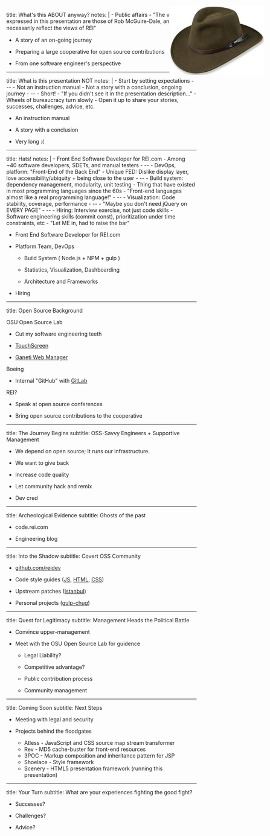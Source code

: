 title: What's this ABOUT anyway?
notes: |
    - Public affairs
    - "The views expressed in this presentation are those of Rob McGuire-Dale, and do not necessarily reﬂect the views of REI"

- A story of an on-going journey

- Preparing a large cooperative for open source contributions

- From one software engineer's perspective

---

title: What is this presentation NOT
notes: |
    - Start by setting expectations
    - --
    - Not an instruction manual
    - Not a story with a conclusion, ongoing journey
    - --
    - Short!
    - "If you didn't see it in the presentation description..."
    - Wheels of bureaucracy turn slowly
    - Open it up to share your stories, successes, challenges, advice, etc.

- An instruction manual

- A story with a conclusion

- Very long :(

---

title: Hats!
notes: |
    - Front End Software Developer for REI.com
    - Among ~40 software developers, SDETs, and manual testers
    - --
    - DevOps, platform: "Front-End of the Back End"
    - Unique FED: Dislike display layer, love accessibility/ubiquity + being close to the user
    - --
    - Build system: dependency management, modularity, unit testing
    - Thing that have existed in most programming languages since the 60s
    - "Front-end languages almost like a real programming language!"
    - --
    - Visualization: Code stability, coverage, performance
    - --
    - "Maybe you don't need jQuery on EVERY PAGE"
    - --
    - Hiring: Interview exercise, not just code skills
    - Software engineering skills (commit const), prioritization under time constraints, etc
    - "Let ME in, had to raise the bar"

<img
  style="
    width:    250px;
    position: absolute;
    right:    50px;
    top:      50px"
  src='images/hat.jpg'>

- Front End Software Developer for REI.com

- Platform Team, DevOps

  - Build System ( Node.js + NPM + gulp )

  - Statistics, Visualization, Dashboarding

  - Architecture and Frameworks

- Hiring

---

title: Open Source Background

<!-- Asked to provide OSS background -->

<!-- <img style="
    width:    250px;
    position: absolute;
    right:    50px;
    top:      50px"
  src="https://www.python.org/images/infrastructure/osl.png">

<img style="
    width:    275px;
    position: absolute;
    right:    50px;
    top:      200px"
  src="http://www.parabolicarc.com/wp-content/uploads/2009/04/boeing_logo.jpg">

<img style="
    width:    300px;
    position: absolute;
    right:    50px;
    top:      350px"
  src="http://activeinboston.com/wp-content/uploads/2013/12/REI-Logo.png"> -->

OSU Open Source Lab

  <!-- Long time supporter of open source, lucky to get in -->

  - Cut my software engineering teeth

    <!-- Learned more than in college -->

  - [TouchScreen](https://code.osuosl.org/projects/touchscreen)

    <!-- Kiosk Software, Outside OSL Data Center -->

  - [Ganeti Web Manager](https://code.osuosl.org/projects/ganeti-webmgr)

    <!-- Mange Google's Ganeti virtual machine clusters via the web -->

Boeing

  - Internal "GitHub" with [GitLab](https://www.gitlab.com/)

    <!-- Internal "open source" community organization -->

REI?

  <!-- Personal crusade to bring open source to the cooperative -->

  - Speak at open source conferences

  - Bring open source contributions to the cooperative

      <!-- What I'm here to talk about -->

---

title: The Journey Begins
subtitle: OSS-Savvy Engineers + Supportive Management

<!--
    - OSS - savvy engineers

    - Been working with the OSS community for many years
-->

- We depend on open source; It runs our infrastructure.

    <!-- Java, Jenkins, Apache, Maven, Node + hundreds of other libraries and tools -->

- We want to give back

    <!--
        - Hippy reasons: Passionate people

        - Culture of environmental stewardship and community service (extend -> software)
    -->

- Increase code quality

    <!--
        - "given enough eyeballs, all bugs are shallow" - Linus's Law (need to find/fix bugs anyway, better to find them sooner)

        - Higher quality code if know your name is publicly attached to it
    -->

- Let community hack and remix

    <!--
        - Engineers are busy

        - What can the public come up with given these APIs?
    -->

- Dev cred

    <!--
        - More selfish reasons...

        - Reputation. "Oh, you're a WEB DEV" feel like I have to defend my honor

        - Attracting devs. (Many devs don't know REI develops its own software.)

        - We want to play!
    -->

---

title: Archeological Evidence
subtitle: Ghosts of the past

<!--
    - Working at REI for 15 months (yes, still in months)

    - Ever dig through code and find ghostly footprints?

    - Oh god, someone's tried this before!
-->

- code.rei.com

    <!--
        - Intended to document our APIs/SOA architecture

        - Security shut it down (security through obsurity)

        - Sitting on the edge of our network, blocked by a single firewall filter
    -->

- Engineering blog

    <!--
        - Engineers write blog posts re: solved problems
    -->

---

title: Into the Shadow
subtitle: Covert OSS Community

- [github.com/reidev](https://github.com/reidev)

- Code style guides ([JS](https://github.com/reidev/js-style-guide), [HTML](https://github.com/reidev/markup-style-guide), [CSS](https://github.com/reidev/stylesheet-style-guide))

    <!--
        - AirBnB fork, JS style guide

        - documentation deemed safe by management
    -->

- Upstream patches ([Istanbul](https://github.com/reidev/istanbul))

    <!--
        - Istanbul (code coverage)

        - NPM tools

        - Gulp
    -->

- Personal projects ([gulp-chug](https://github.com/robatron/gulp-chug))

    <!--
        - gulp-chug
    -->

---

title: Quest for Legitimacy
subtitle: Management Heads the Political Battle

<!-- As with many development problems at REI, the hardest part is political, not technical -->

- Convince upper-management

    <!--
        - Through the director level

        - Agree it aligns with REI's core values of stewardship and community service

        - Green light
    -->

- Meet with the OSU Open Source Lab for guidence

     <!--
         - Gracious
     -->

    - Legal Liability?

        <!-- Most OSS licences release liability -->

    - Competitive advantage?

        <!--
            - Retailer

            - Front-end code accessable for the curious anyway
        -->

    - Public contribution process

        <!--
            - Already use Git, Stash, Jenkins, etc.
        -->

    - Community management

        <!--
            - PR guidelines
        -->

---

title: Coming Soon
subtitle: Next Steps

- Meeting with legal and security

    <!--
        - Initial pitch

        - back to us in a couple weeks
    -->

- Projects behind the floodgates

    - Atless     - JavaScript and CSS source map stream transformer
    - Rev        - MD5 cache-buster for front-end resources
    - 3POC       - Markup composition and inheritance pattern for JSP
    - Shoelace   - Style framework
    - Scenery    - HTML5 presentation framework (running this presentation)

---

title: Your Turn
subtitle: What are your experiences fighting the good fight?

- Successes?

- Challenges?

- Advice?
